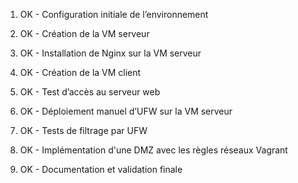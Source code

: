 1. OK - Configuration initiale de l’environnement

2. OK - Création de la VM serveur

3. OK - Installation de Nginx sur la VM serveur

4. OK - Création de la VM client

5. OK - Test d’accès au serveur web

6. OK - Déploiement manuel d’UFW sur la VM serveur

7. OK - Tests de filtrage par UFW

8. OK - Implémentation d'une DMZ avec les règles réseaux Vagrant

9. OK - Documentation et validation finale